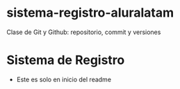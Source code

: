 # sistema-registro-aluralatam
Clase de Git y Github: repositorio, commit y versiones
<h1>  Sistema de Registro  </h1>

- Este es solo en inicio del readme
